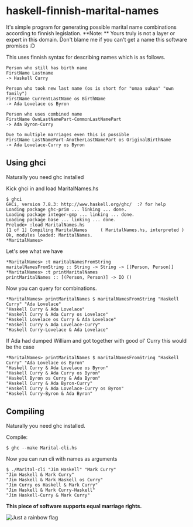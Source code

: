 # haskell-finnish-marital-names
It's simple program for generating possible marital name combinations according to finnish legislation. **Note: ** Yours truly is not a layer or expert in this domain. Don't blame me if you can't get a name this software promises :D 

This uses finnish syntax for describing names which is as follows.

```
Person who still has birth name
FirstName Lastname
-> Haskell Curry

Person who took new last name (os is short for "omaa sukua" "own family")
FirstName CurrentLastName os BirthName
-> Ada Lovelace os Byron

Person who uses combined name
FirstName OwnLastNamePart-CommonLastNamePart
-> Ada Byron-Curry

Due to multiple marriages even this is possible
FirstName LastNamePart-AnotherLastNamePart os OriginalBirthName
-> Ada Lovelace-Curry os Byron
```


## Using ghci
Naturally you need ghc installed

Kick ghci in and load MaritalNames.hs
```
$ ghci
GHCi, version 7.8.3: http://www.haskell.org/ghc/  :? for help
Loading package ghc-prim ... linking ... done.
Loading package integer-gmp ... linking ... done.
Loading package base ... linking ... done.
Prelude> :load MaritalNames.hs
[1 of 1] Compiling MaritalNames     ( MaritalNames.hs, interpreted )
Ok, modules loaded: MaritalNames.
*MaritalNames>
```

Let's see what we have
```
*MaritalNames> :t maritalNamesFromString 
maritalNamesFromString :: String -> String -> [(Person, Person)]
*MaritalNames> :t printMaritalNames 
printMaritalNames :: [(Person, Person)] -> IO ()
```

Now you can query for combinations.
```
*MaritalNames> printMaritalNames $ maritalNamesFromString "Haskell Curry" "Ada Lovelace"
"Haskell Curry & Ada Lovelace"
"Haskell Curry & Ada Curry os Lovelace"
"Haskell Lovelace os Curry & Ada Lovelace"
"Haskell Curry & Ada Lovelace-Curry"
"Haskell Curry-Lovelace & Ada Lovelace"
```

If Ada had dumped William and got together with good ol' Curry this would be the case
```
*MaritalNames> printMaritalNames $ maritalNamesFromString "Haskell Curry" "Ada Lovelace os Byron"
"Haskell Curry & Ada Lovelace os Byron"
"Haskell Curry & Ada Curry os Byron"
"Haskell Byron os Curry & Ada Byron"
"Haskell Curry & Ada Byron-Curry"
"Haskell Curry & Ada Lovelace-Curry os Byron"
"Haskell Curry-Byron & Ada Byron"
```

## Compiling
Naturally you need ghc installed.

Compile:
```
$ ghc --make Marital-cli.hs
```

Now you can run cli with names as arguments
```
$ ./Marital-cli "Jim Haskell" "Mark Curry"
"Jim Haskell & Mark Curry"
"Jim Haskell & Mark Haskell os Curry"
"Jim Curry os Haskell & Mark Curry"
"Jim Haskell & Mark Curry-Haskell"
"Jim Haskell-Curry & Mark Curry"
```

**This piece of software supports equal marriage rights.**

![Just a rainbow flag](http://ecx.images-amazon.com/images/I/219aWO4ZH0L._SL500_SS115_.jpg)
